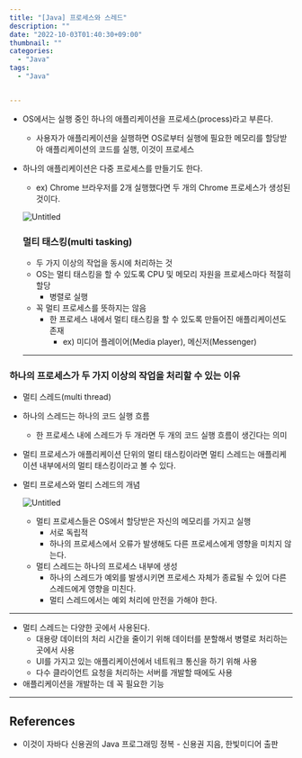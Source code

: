```yaml
---
title: "[Java] 프로세스와 스레드"
description: ""
date: "2022-10-03T01:40:30+09:00"
thumbnail: ""
categories:
  - "Java"
tags:
  - "Java"


---
```

<!--more-->

- OS에서는 실행 중인 하나의 애플리케이션을 프로세스(process)라고 부른다.
    - 사용자가 애플리케이션을 실행하면 OS로부터 실행에 필요한 메모리를 할당받아 애플리케이션의 코드를 실행, 이것이 프로세스
- 하나의 애플리케이션은 다중 프로세스를 만들기도 한다.
    - ex) Chrome 브라우저를 2개 실행했다면 두 개의 Chrome 프로세스가 생성된 것이다.
    
    ![Untitled](/images/lang_java/multi_thread/프로세스와_스레드/Untitled.png)
    
    ### 멀티 태스킹(multi tasking)
    
    - 두 가지 이상의 작업을 동시에 처리하는 것
    - OS는 멀티 태스킹을 할 수 있도록 CPU 및 메모리 자원을 프로세스마다 적절히 할당
        - 병렬로 실행
    - 꼭 멀티 프로세스를 뜻하지는 않음
        - 한 프로세스 내에서 멀티 태스킹을 할 수 있도록 만들어진 애플리케이션도 존재
            - ex) 미디어 플레이어(Media player), 메신저(Messenger)
    
    ---
    

### 하나의 프로세스가 두 가지 이상의 작업을 처리할 수 있는 이유

- 멀티 스레드(multi thread)
- 하나의 스레드는 하나의 코드 실행 흐름
    - 한 프로세스 내에 스레드가 두 개라면 두 개의 코드 실행 흐름이 생긴다는 의미
- 멀티 프로세스가 애플리케이션 단위의 멀티 태스킹이라면 멀티 스레드는 애플리케이션 내부에서의 멀티 태스킹이라고 볼 수 있다.
- 멀티 프로세스와 멀티 스레드의 개념
    
    ![Untitled](/images/lang_java/multi_thread/프로세스와_스레드/Untitled%201.png)
    
    - 멀티 프로세스들은 OS에서 할당받은 자신의 메모리를 가지고 실행
        - 서로 독립적
        - 하나의 프로세스에서 오류가 발생해도 다른 프로세스에게 영향을 미치지 않는다.
    - 멀티 스레드는 하나의 프로세스 내부에 생성
        - 하나의 스레드가 예외를 발생시키면 프로세스 자체가 종료될 수 있어 다른 스레드에게 영향을 미친다.
        - 멀티 스레드에서는 예외 처리에 만전을 가해야 한다.

---

- 멀티 스레드는 다양한 곳에서 사용된다.
    - 대용량 데이터의 처리 시간을 줄이기 위해 데이터를 분할해서 병렬로 처리하는 곳에서 사용
    - UI를 가지고 있는 애플리케이션에서 네트워크 통신을 하기 위해 사용
    - 다수 클라이언트 요청을 처리하는 서버를 개발할 때에도 사용
- 애플리케이션을 개발하는 데 꼭 필요한 기능

---

## References

- 이것이 자바다 신용권의 Java 프로그래밍 정복 - 신용권 지음, 한빛미디어 출판